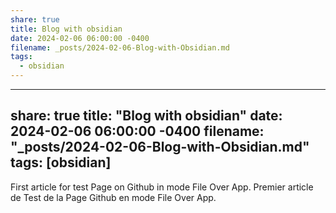 ```yaml
---
share: true
title: Blog with obsidian
date: 2024-02-06 06:00:00 -0400
filename: _posts/2024-02-06-Blog-with-Obsidian.md
tags:
  - obsidian
---
```


---
share: true
title: "Blog with obsidian"
date: 2024-02-06 06:00:00 -0400
filename: "_posts/2024-02-06-Blog-with-Obsidian.md"
tags: [obsidian]
---





First article for test Page on Github in mode File Over App.
Premier article de Test de la Page Github en mode File Over App.